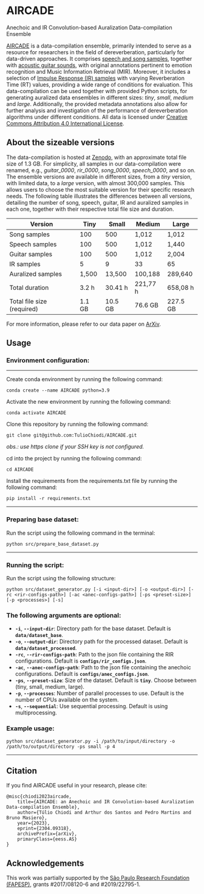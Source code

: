 # AIRCADE
Anechoic and IR Convolution-based Auralization Data-compilation Ensemble

[AIRCADE](https://zenodo.org/record/7818761#.ZDrig3bMJPZ) is a data-compilation ensemble, primarily intended to serve as a resource for researchers in the field of dereverberation, particularly for data-driven approaches. It comprises [speech and song samples](https://zenodo.org/record/1188976#.ZDrm6HbMJPY), together with [acoustic guitar sounds](https://zenodo.org/record/3371780#.YcCtvmjMJPY), with original annotations pertinent to emotion recognition and Music Information Retrieval (MIR). Moreover, it includes a selection of [Impulse Response (IR) samples](https://www.openair.hosted.york.ac.uk/) with varying Reverberation Time (RT) values, providing a wide range of conditions for evaluation. This data-compilation can be used together with provided Python scripts, for generating auralized data ensembles in different sizes: *tiny*, *small*, *medium* and *large*. Additionally, the provided metadata annotations also allow for further analysis and investigation of the performance of dereverberation algorithms under different conditions. All data is licensed under [Creative Commons Attribution 4.0 International License](https://creativecommons.org/licenses/by/4.0/).

## About the sizeable versions

The data-compilation is hosted at [Zenodo](https://zenodo.org/record/7818761#.ZDrig3bMJPZ), with an approximate total file size of 1.3 GB. For simplicity, all samples in our data-compilation were renamed, e.g., *guitar\_0000*, *rir\_0000*, *song\_0000*, *speech\_0000*, and so on. The ensemble versions are available in different sizes, from a *tiny* version, with limited data, to a *large* version, with almost 300,000 samples. This allows users to choose the most suitable version for their specific research needs. The following table illustrates the differences between all versions, detailing the number of song, speech, guitar, IR and auralized samples in each one, together with their respective total file size and duration.

| Version                      | Tiny            | Small           | Medium   | Large    |
| ---------------------------- | --------------- | --------------- | -------- | -------  |
| Song samples                 | 100             | 500             | 1,012    | 1,012    |
| Speech samples               | 100             | 500             | 1,012    | 1,440    |
| Guitar samples               | 100             | 500             | 1,012    | 2,004    |
| IR samples                   | 5               | 9               | 33       | 65       |
| Auralized samples            | 1,500           | 13,500          | 100,188  | 289,640  |
| Total duration               | 3.2 h           | 30.41 h         | 221,77 h | 658,08 h |
| Total file size (required)   | 1.1 GB          | 10.5 GB         | 76.6 GB  | 227.5 GB |

For more information, please refer to our data paper on [ArXiv](https://arxiv.org/abs/2304.09318).

## Usage

### Environment configuration:
---
Create conda environment by running the following command:
```shell
conda create --name AIRCADE python=3.9
```
Activate the new environment by running the following command:
```shell
conda activate AIRCADE
```
Clone this repository by running the following command:
```shell
git clone git@github.com:TulioChiodi/AIRCADE.git
```
*obs.: use https clone if your SSH key is not configured.*


cd into the project by running the following command:
```shell
cd AIRCADE
```
Install the requirements from the requirements.txt file by running the following command:
```shell
pip install -r requirements.txt
```
---
### Preparing base dataset:
Run the script using the following command in the terminal:
```shell
python src/prepare_base_dataset.py
```
---
### Running the script:
Run the script using the following structure:
```shell
python src/dataset_generator.py [-i <input-dir>] [-o <output-dir>] [-rc <rir-configs-path>] [-ac <anec-configs-path>] [-ps <preset-size>] [-p <processes>] [-s]
```

### The following arguments are optional:

- **`-i`**, **`--input-dir`**: Directory path for the base dataset. Default is **``data/dataset_base``**.
- **`-o`**, **`--output-dir`**: Directory path for the processed dataset. Default is **``data/dataset_processed``**.
- **`-rc`**, **`--rir-configs-path`**: Path to the json file containing the RIR configurations. Default is **``configs/rir_configs.json``**.
- **`-ac`**, **`--anec-configs-path`**: Path to the json file containing the anechoic configurations. Default is **``configs/anec_configs.json``**.
- **`-ps`**, **`--preset-size`**: Size of the dataset. Default is **``tiny``**. Choose between (tiny, small, medium, large).
- **`-p`**, **`--processes`**: Number of parallel processes to use. Default is the number of CPUs available on the system.
- **`-s`**, **`--sequential`**: Use sequential processing. Default is using multiprocessing.

### Example usage:


```shell
python src/dataset_generator.py -i /path/to/input/directory -o /path/to/output/directory -ps small -p 4

```

---
## Citation

If you find AIRCADE useful in your research, please cite:

```shell
@misc{chiodi2023aircade,
    title={AIRCADE: an Anechoic and IR Convolution-based Auralization Data-compilation Ensemble},
    author={Túlio Chiodi and Arthur dos Santos and Pedro Martins and Bruno Masiero},
    year={2023},
    eprint={2304.09318},
    archivePrefix={arXiv},
    primaryClass={eess.AS}
}

```
## Acknowledgements
This work was partially supported by the [São Paulo Research Foundation (FAPESP)](https://fapesp.br/), grants #2017/08120-6 and #2019/22795-1.
